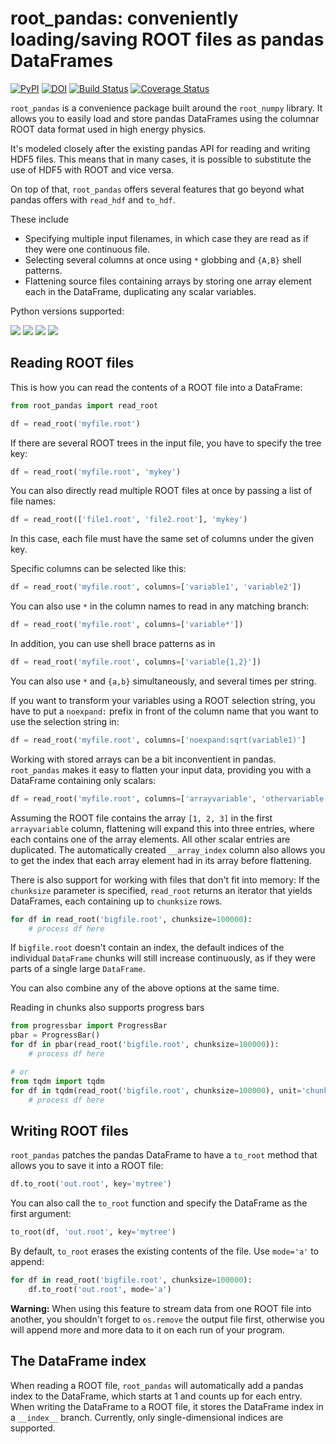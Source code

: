 
# root\_pandas: conveniently loading/saving ROOT files as pandas DataFrames

[![PyPI](https://img.shields.io/pypi/v/root_pandas.svg)](https://pypi.python.org/pypi/root_pandas/)
[![DOI](https://zenodo.org/badge/17171/scikit-hep/root_pandas.svg)](https://zenodo.org/badge/latestdoi/17171/scikit-hep/root_pandas)
[![Build Status](https://travis-ci.org/scikit-hep/root_pandas.svg?branch=master)](https://travis-ci.org/scikit-hep/root_pandas)
[![Coverage Status](https://coveralls.io/repos/github/scikit-hep/root_pandas/badge.svg?branch=master)](https://coveralls.io/github/scikit-hep/root_pandas?branch=master)

`root_pandas` is a convenience package built around the `root_numpy` library.
It allows you to easily load and store pandas DataFrames using the columnar ROOT data format used in high energy physics.

It's modeled closely after the existing pandas API for reading and writing HDF5 files.
This means that in many cases, it is possible to substitute the use of HDF5 with ROOT and vice versa.

On top of that, `root_pandas` offers several features that go beyond what pandas offers with `read_hdf` and `to_hdf`.

These include

 - Specifying multiple input filenames, in which case they are read as if they were one continuous file.
 - Selecting several columns at once using `*` globbing and `{A,B}` shell patterns.
 - Flattening source files containing arrays by storing one array element each in the DataFrame, duplicating any scalar variables.

Python versions supported:

[![](https://img.shields.io/badge/python-2.7-blue.svg)](https://badge.fury.io/py/root_pandas)
[![](https://img.shields.io/badge/python-3.4-blue.svg)](https://badge.fury.io/py/root_pandas)
[![](https://img.shields.io/badge/python-3.5-blue.svg)](https://badge.fury.io/py/root_pandas)
[![](https://img.shields.io/badge/python-3.6-blue.svg)](https://badge.fury.io/py/root_pandas)


## Reading ROOT files

This is how you can read the contents of a ROOT file into a DataFrame:
```python
from root_pandas import read_root

df = read_root('myfile.root')
```

If there are several ROOT trees in the input file, you have to specify the tree key:
```python
df = read_root('myfile.root', 'mykey')
```

You can also directly read multiple ROOT files at once by passing a list of file names:
```python
df = read_root(['file1.root', 'file2.root'], 'mykey')
```
In this case, each file must have the same set of columns under the given key.

Specific columns can be selected like this:
```python
df = read_root('myfile.root', columns=['variable1', 'variable2'])
```

You can also use `*` in the column names to read in any matching branch:
```python
df = read_root('myfile.root', columns=['variable*'])
```

In addition, you can use shell brace patterns as in
```python
df = read_root('myfile.root', columns=['variable{1,2}'])
```
You can also use `*` and `{a,b}` simultaneously, and several times per string.

If you want to transform your variables using a ROOT selection string, you have
to put a `noexpand:` prefix in front of the column name that you want to use the selection string in:
```python
df = read_root('myfile.root', columns=['noexpand:sqrt(variable1)']
```

Working with stored arrays can be a bit inconventient in pandas.
`root_pandas` makes it easy to flatten your input data, providing you with a DataFrame containing only scalars:
```python
df = read_root('myfile.root', columns=['arrayvariable', 'othervariable'], flatten=['arrayvariable'])
```

Assuming the ROOT file contains the array `[1, 2, 3]` in the first `arrayvariable` column, flattening
will expand this into three entries, where each contains one of the array elements.
All other scalar entries are duplicated.
The automatically created `__array_index` column also allows you to get the index that each array element had in its array before flattening.

There is also support for working with files that don't fit into memory:
If the `chunksize` parameter is specified, `read_root` returns an iterator that yields DataFrames, each containing up to `chunksize` rows.
```python
for df in read_root('bigfile.root', chunksize=100000):
    # process df here
```
If `bigfile.root` doesn't contain an index, the default indices of the
individual `DataFrame` chunks will still increase continuously, as if they were
parts of a single large `DataFrame`.

You can also combine any of the above options at the same time.

Reading in chunks also supports progress bars
```python
from progressbar import ProgressBar
pbar = ProgressBar()
for df in pbar(read_root('bigfile.root', chunksize=100000)):
    # process df here

# or
from tqdm import tqdm
for df in tqdm(read_root('bigfile.root', chunksize=100000), unit='chunks'):
    # process df here
```

## Writing ROOT files

`root_pandas` patches the pandas DataFrame to have a `to_root` method that allows you to save it into a ROOT file:
```python
df.to_root('out.root', key='mytree')
```
You can also call the `to_root` function and specify the DataFrame as the first argument:
```python
to_root(df, 'out.root', key='mytree')
```

By default, `to_root` erases the existing contents of the file. Use `mode='a'` to append:
```python
for df in read_root('bigfile.root', chunksize=100000):
    df.to_root('out.root', mode='a')
```
**Warning:** When using this feature to stream data from one ROOT file into
another, you shouldn't forget to `os.remove` the output file first, otherwise
you will append more and more data to it on each run of your program.

## The DataFrame index

When reading a ROOT file, `root_pandas` will automatically add a pandas index
to the DataFrame, which starts at 1 and counts up for each entry.
When writing the DataFrame to a ROOT file, it stores the DataFrame index in a `__index__` branch.
Currently, only single-dimensional indices are supported.

